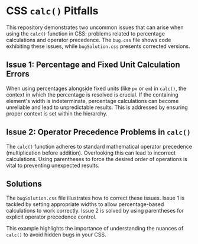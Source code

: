 # CSS `calc()` Pitfalls

This repository demonstrates two uncommon issues that can arise when using the `calc()` function in CSS: problems related to percentage calculations and operator precedence. The `bug.css` file shows code exhibiting these issues, while `bugSolution.css` presents corrected versions.

## Issue 1: Percentage and Fixed Unit Calculation Errors

When using percentages alongside fixed units (like `px` or `em`) in `calc()`, the context in which the percentage is resolved is crucial. If the containing element's width is indeterminate, percentage calculations can become unreliable and lead to unpredictable results.  This is addressed by ensuring proper context is set within the hierarchy.

## Issue 2: Operator Precedence Problems in `calc()`

The `calc()` function adheres to standard mathematical operator precedence (multiplication before addition). Overlooking this can lead to incorrect calculations. Using parentheses to force the desired order of operations is vital to preventing unexpected results.

## Solutions

The `bugSolution.css` file illustrates how to correct these issues.  Issue 1 is tackled by setting appropriate widths to allow percentage-based calculations to work correctly. Issue 2 is solved by using parentheses for explicit operator precedence control. 

This example highlights the importance of understanding the nuances of `calc()` to avoid hidden bugs in your CSS.